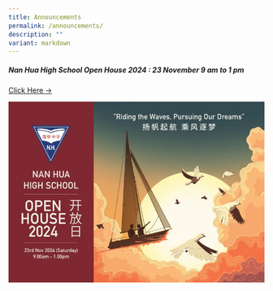 ```yaml
---
title: Announcements
permalink: /announcements/
description: ""
variant: markdown
---
```

<h5>Nan Hua High School Open House 2024 :  23 November 9 am to 1 pm</h5>

[Click Here -&gt; ](https://for.edu.sg/nhhsopenhouse2024)

<a href="https://for.edu.sg/nhhsopenhouse2024">![Open House 2024](/images/Annoucement/openhouse2024.jpg)</a>